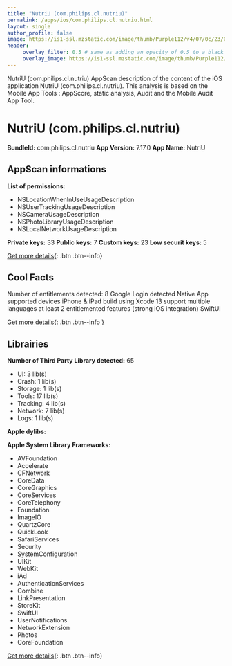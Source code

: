 ```yaml
---
title: "NutriU (com.philips.cl.nutriu)"
permalink: /apps/ios/com.philips.cl.nutriu.html
layout: single
author_profile: false
image: https://is1-ssl.mzstatic.com/image/thumb/Purple112/v4/07/0c/23/070c231e-8431-2d04-8167-5731849d93a0/AppIcon-AppStore-1x_U007emarketing-0-7-0-85-220.png/512x512bb.jpg
header: 
     overlay_filter: 0.5 # same as adding an opacity of 0.5 to a black background
     overlay_image: https://is1-ssl.mzstatic.com/image/thumb/Purple112/v4/07/0c/23/070c231e-8431-2d04-8167-5731849d93a0/AppIcon-AppStore-1x_U007emarketing-0-7-0-85-220.png/512x512bb.jpg
---
```

NutriU (com.philips.cl.nutriu) AppScan description of the content of the iOS application NutriU (com.philips.cl.nutriu). This analysis is based on the Mobile App Tools : AppScore, static analysis, Audit and the Mobile Audit App Tool.

# NutriU (com.philips.cl.nutriu)

**BundleId:** com.philips.cl.nutriu
**App Version:** 7.17.0
**App Name:** NutriU


## AppScan informations 

**List of permissions:** 
- NSLocationWhenInUseUsageDescription
- NSUserTrackingUsageDescription
- NSCameraUsageDescription
- NSPhotoLibraryUsageDescription
- NSLocalNetworkUsageDescription
  
  
**Private keys:** 33
**Public keys:** 7
**Custom keys:** 23
**Low securit keys:** 5
  
[Get more details](/pricing.html){: .btn .btn--info}

## Cool Facts

Number of entitlements detected: 8
Google Login detected
Native App
supported devices iPhone & iPad
build using Xcode 13
support multiple languages
at least 2 entitlemented features (strong iOS integration)
SwiftUI
  
[Get more details](/pricing.html){: .btn .btn--info }

## Librairies 
**Number of Third Party Library detected:** 65
- UI: 3 lib(s)
- Crash: 1 lib(s)
- Storage: 1 lib(s)
- Tools: 17 lib(s)
- Tracking: 4 lib(s)
- Network: 7 lib(s)
- Logs: 1 lib(s)


**Apple dylibs:**


**Apple System Library Frameworks:**
- AVFoundation
- Accelerate
- CFNetwork
- CoreData
- CoreGraphics
- CoreServices
- CoreTelephony
- Foundation
- ImageIO
- QuartzCore
- QuickLook
- SafariServices
- Security
- SystemConfiguration
- UIKit
- WebKit
- iAd
- AuthenticationServices
- Combine
- LinkPresentation
- StoreKit
- SwiftUI
- UserNotifications
- NetworkExtension
- Photos
- CoreFoundation


  
[Get more details](/pricing.html){: .btn .btn--info}

